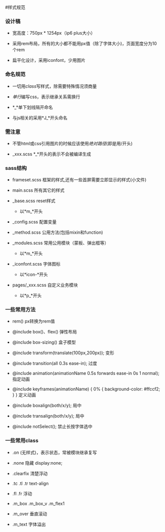 #样式规范

### 设计稿

* 宽高度：750px * 1254px（ip6 plus大小）

* 采用rem布局，所有的大小都不能用px值（除了字体大小)，页面宽度分为10个rem

* 扁平化设计，采用iconfont，少用图片

### 命名规范

* 一切用*class*写样式，除需要特殊情况须商量

* *单行*编写css，表示继承关系需换行

* *_*单下划线隔开命名

* 与js相关的采用*J_*开头命名

### 需注意

* 不管html或css引用图片的时候应该使用*绝对路径*(即是用/开头)

* \_xxx.scss   *_*开头的表示不会被编译生成


### sass结构

* frameset.scss 框架的样式,还有一些首屏需要立即显示的样式(小文件)

* main.scss 所有其它的样式

* _base.scss reset样式
    - 以*m_*开头

* _config.scss 配置变量

* _method.scss 公用方法(包括mixin和function)

* _modules.scss 常用公用模块（蒙板、弹出框等）
    - 以*m_*开头

* _iconfont.scss 字体图标
    - 以*icon-*开头

* pages/_xxx.scss 自定义业务模块
    - 以*p_*开头



### 一些常用方法

* rem() px转换为rem值

* @include box()、flex() 弹性布局

* @include box-sizing() 盒子模型

* @include transform(translate(100px,200px)); 变形

* @include transition(all 0.3s ease-in); 过度

* @include animation(animationName 0.5s forwards ease-in 0s 1 normal); 指定动画

* @include keyframes(animationName) { 0% { background-color: #ffccf2; } } 定义动画

* @include boxalign(both/x/y); 局中
* @include transalign(both/x/y); 局中

* @include notSelect(); 禁止长按字体选中

### 一些常用class

* .on (无样式)，表示状态，常被模块继承复写

* .none 隐藏 display:none;

* .clearfix 清楚浮动

* .tc .tl .tr text-align

* .fl .fr 浮动

* .m\_box .m\_box\_v .m\_flex1

* .m_over 垂直滚动

* .m_text 字体溢出
